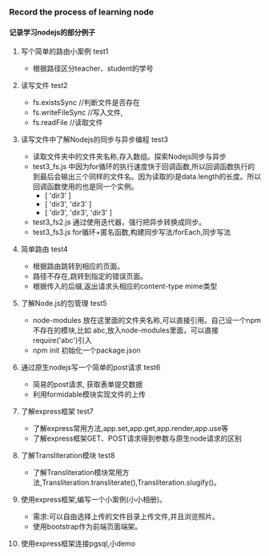 ### Record the process of learning node

#### 记录学习nodejs的部分例子

1. 写个简单的路由小案例 test1
    * 根据路径区分teacher、student的学号

2. 读写文件 test2
    * fs.existsSync        //判断文件是否存在
    * fs.writeFileSync   //写入文件,
    * fs.readFile  //读取文件

3. 读写文件中了解Nodejs的同步与异步编程 test3
    * 读取文件夹中的文件夹名称,存入数组。探索Nodejs同步与异步
    * test3_fs.js 中因为for循环的执行速度快于回调函数,所以回调函数执行的到最后会输出三个同样的文件名。因为读取的i是data.length的长度。所以回调函数使用的也是同一个实例。
        * [ 'dir3' ]
        * [ 'dir3', 'dir3' ]
        * [ 'dir3', 'dir3', 'dir3' ]
    * test3_fs2.js 通过使用迭代器，强行把异步转换成同步。
    * test3_fs3.js for循环+匿名函数,构建同步写法/forEach,同步写法

4. 简单路由 test4
    * 根据路由跳转到相应的页面。
    * 路径不存在,跳转到指定的错误页面。
    * 根据传入的后缀,返出请求头相应的content-type mime类型 

5. 了解Node.js的包管理 test5
    * node-modules 放在这里面的文件夹名称,可以直接引用。自己设一个npm不存在的模块,比如 abc,放入node-modules里面，可以直接require('abc')引入
    * npm init 初始化一个package.json

6. 通过原生nodejs写一个简单的post请求 test6
    * 简易的post请求,  获取表单提交数据
    * 利用formidable模块实现文件的上传

7. 了解express框架 test7
    * 了解express常用方法,app.set,app.get,app.render,app.use等 
    * 了解express框架GET、POST请求得到参数与原生node请求的区别

8. 了解Transliteration模块 test8
    * 了解Transliteration模块常用方法,Transliteration.transliterate(),Transliteration.slugify()。

9. 使用express框架,编写一个小案例(小小相册)。
    * 需求:可以自由选择上传的文件目录上传文件,并且浏览照片。
    * 使用bootstrap作为前端页面端架。
    
10. 使用express框架连接pgsql,小demo
  